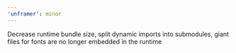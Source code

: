 ```yaml
---
'unframer': minor
---
```


Decrease runtime bundle size, split dynamic imports into submodules, giant files for fonts are no longer embedded in the runtime
